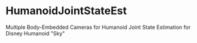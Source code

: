 HumanoidJointStateEst
=====================

Multiple Body-Embedded Cameras for Humanoid Joint State Estimation for Disney Humanoid "Sky"
